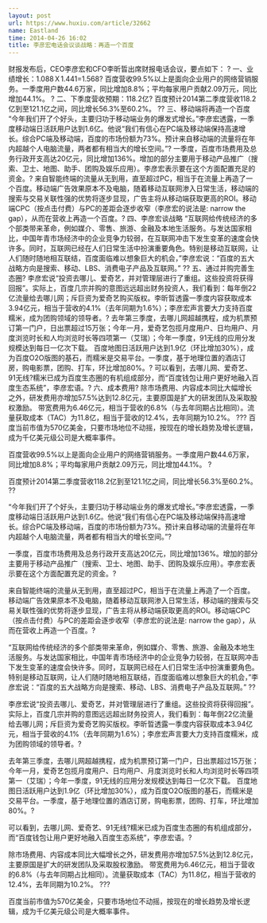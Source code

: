```yaml
---
layout: post
url: https://www.huxiu.com/article/32662
name: Eastland
time: 2014-04-26 16:02
title: 李彦宏电话会议谈战略：再造一个百度
---
```

财报发布后，CEO李彦宏和CFO李昕晢出席财报电话会议，要点如下： ? 一、业绩增长：1.088Ｘ1.441=1.568? 百度营收99.5%以上是面向企业用户的网络营销服务。一季度用户数44.6万家，同比增加8.8%；平均每家用户贡献2.09万元，同比增加44.1%。 ? 二、下季度营收预期：118.2亿? 百度预计2014第二季度营收118.2亿到至121.1亿之间，同比增长56.3%至60.2%。 ?? 三、移动端将再造一个百度 “今年我们开了个好头，主要归功于移动端业务的爆发式增长。”李彦宏透露，一季度移动端日活跃用户达到1.6亿。他说“我们有信心在PC端及移动端保持高速增长。综合PC端及移动端，百度的市场份额为73%。预计来自移动端的流量将在年内超越个人电脑流量，两者都有相当大的增长空间。”? 一季度，百度市场费用及总务行政开支高达20亿元，同比增加136%。增加的部分主要用于移动产品推广（搜索、卫士、地图、助手、团购及娱乐应用）。李彦宏表示要在这个方面配置充足的资金。? 来自智能终端的流量从无到用，直至超过PC，相当于在流量上再造了一个百度。移动端广告效果原本不及电脑，随着移动互联网渗入日常生活，移动端的搜索与交易关联性强的优势将逐步显现，广告主将从移动端获取更高的ROI。移动端CPC（按点击付费）与PC的差距会逐步收窄（李彦宏的说法是: narrow the gap），从而在营收上再造一个百度。? 四、李彦宏谈战略 “互联网给传统经济的多个部类带来革命，例如媒介、零售、旅游、金融及本地生活服务。与发达国家相比，中国年青市场经济中的企业竞争力较弱，在互联网冲击下发生变革的速度会快许多。同时，互联网已经在人们日常生活中扮演重要角色。特别是移动互联网，让人们随时随地相互联结，百度面临难以想象巨大的机会，”李彦宏说：“百度的五大战略方向是搜索、移动、LBS、消费电子产品及互联网。” ?? 五、通过并购完善生态圈? 李彦宏说“投资去哪儿、爱奇艺，并对管理层进行了重组。这些投资将获得回报”。实际上，百度几宗并购的意图远远超出财务投资人，我们看到：每年倒22亿流量给去哪儿网；斥巨资为爱奇艺购买版权。李昕晢透露一季度内容获取成本3.94亿元，相当于营收的4.1%（去年同期为1.6%）；李彦宏声言要大力支持百度糯米，成为团购领域的领导者。? 去年第三季度，去哪儿网超越携程，成为机票预订第一门户，日出票超过15万张；今年一月，爱奇艺包揽月度用户、日均用户、月度浏览时长和人均浏览时长等四项第一（艾瑞）；今年一季度，91无线的应用分发规模达到每日一亿次下载。 百度地图日活跃用户达到1.9亿（环比增加30%），成为百度O2O版图的基石，而糯米是交易平台。一季度，基于地理位置的酒店订房，购电影票，团购、打车，环比增加80%。? 可以看到，去哪儿网、爱奇艺、91无线?糯米已成为百度生态圈的有机组成部分，而“百度钱包让用户更好地融入百度生态系统”，李彦宏语。? 六、成本费用? 除市场费用、内容成本同比大幅增长之外，研发费用亦增加57.5%达到12.8亿元，主要原国是扩大的研发团队及采取股权激励。 带宽费用为6.46亿元，相当于营收的6.8%（与去年同期占比相同）。流量获取成本（TAC）为11.8亿，相当于营收的12.4%，去年同期为10.2%。 ??? 百度当前市值为570亿美金，只要市场地位不动摇，按现在的增长趋势及增长逻辑，成为千亿美元级公司是大概率事件。

百度营收99.5%以上是面向企业用户的网络营销服务。一季度用户数44.6万家，同比增加8.8%；平均每家用户贡献2.09万元，同比增加44.1%。 ?

百度预计2014第二季度营收118.2亿到至121.1亿之间，同比增长56.3%至60.2%。 ??

“今年我们开了个好头，主要归功于移动端业务的爆发式增长。”李彦宏透露，一季度移动端日活跃用户达到1.6亿。他说“我们有信心在PC端及移动端保持高速增长。综合PC端及移动端，百度的市场份额为73%。预计来自移动端的流量将在年内超越个人电脑流量，两者都有相当大的增长空间。”?

一季度，百度市场费用及总务行政开支高达20亿元，同比增加136%。增加的部分主要用于移动产品推广（搜索、卫士、地图、助手、团购及娱乐应用）。李彦宏表示要在这个方面配置充足的资金。?

来自智能终端的流量从无到用，直至超过PC，相当于在流量上再造了一个百度。移动端广告效果原本不及电脑，随着移动互联网渗入日常生活，移动端的搜索与交易关联性强的优势将逐步显现，广告主将从移动端获取更高的ROI。移动端CPC（按点击付费）与PC的差距会逐步收窄（李彦宏的说法是: narrow the gap），从而在营收上再造一个百度。?

“互联网给传统经济的多个部类带来革命，例如媒介、零售、旅游、金融及本地生活服务。与发达国家相比，中国年青市场经济中的企业竞争力较弱，在互联网冲击下发生变革的速度会快许多。同时，互联网已经在人们日常生活中扮演重要角色。特别是移动互联网，让人们随时随地相互联结，百度面临难以想象巨大的机会，”李彦宏说：“百度的五大战略方向是搜索、移动、LBS、消费电子产品及互联网。” ??

李彦宏说“投资去哪儿、爱奇艺，并对管理层进行了重组。这些投资将获得回报”。实际上，百度几宗并购的意图远远超出财务投资人，我们看到：每年倒22亿流量给去哪儿网；斥巨资为爱奇艺购买版权。李昕晢透露一季度内容获取成本3.94亿元，相当于营收的4.1%（去年同期为1.6%）；李彦宏声言要大力支持百度糯米，成为团购领域的领导者。?

去年第三季度，去哪儿网超越携程，成为机票预订第一门户，日出票超过15万张；今年一月，爱奇艺包揽月度用户、日均用户、月度浏览时长和人均浏览时长等四项第一（艾瑞）；今年一季度，91无线的应用分发规模达到每日一亿次下载。 百度地图日活跃用户达到1.9亿（环比增加30%），成为百度O2O版图的基石，而糯米是交易平台。一季度，基于地理位置的酒店订房，购电影票，团购、打车，环比增加80%。?

可以看到，去哪儿网、爱奇艺、91无线?糯米已成为百度生态圈的有机组成部分，而“百度钱包让用户更好地融入百度生态系统”，李彦宏语。?

除市场费用、内容成本同比大幅增长之外，研发费用亦增加57.5%达到12.8亿元，主要原国是扩大的研发团队及采取股权激励。 带宽费用为6.46亿元，相当于营收的6.8%（与去年同期占比相同）。流量获取成本（TAC）为11.8亿，相当于营收的12.4%，去年同期为10.2%。 ???

百度当前市值为570亿美金，只要市场地位不动摇，按现在的增长趋势及增长逻辑，成为千亿美元级公司是大概率事件。


